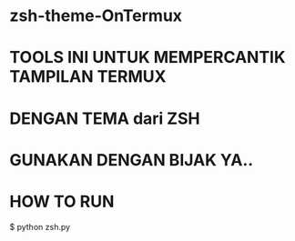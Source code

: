 # zsh-theme-OnTermux
# TOOLS INI UNTUK MEMPERCANTIK TAMPILAN TERMUX
# DENGAN TEMA dari ZSH
# GUNAKAN DENGAN BIJAK YA.. 

# HOW TO RUN 
  $ python zsh.py
